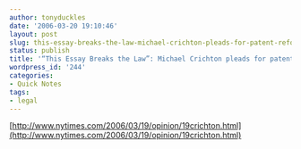 ```yaml
---
author: tonyduckles
date: '2006-03-20 19:10:46'
layout: post
slug: this-essay-breaks-the-law-michael-crichton-pleads-for-patent-reform
status: publish
title: '“This Essay Breaks the Law”: Michael Crichton pleads for patent reform'
wordpress_id: '244'
categories:
- Quick Notes
tags:
- legal
---
```


[http://www.nytimes.com/2006/03/19/opinion/19crichton.html](http://www.nytimes.com/2006/03/19/opinion/19crichton.html)

